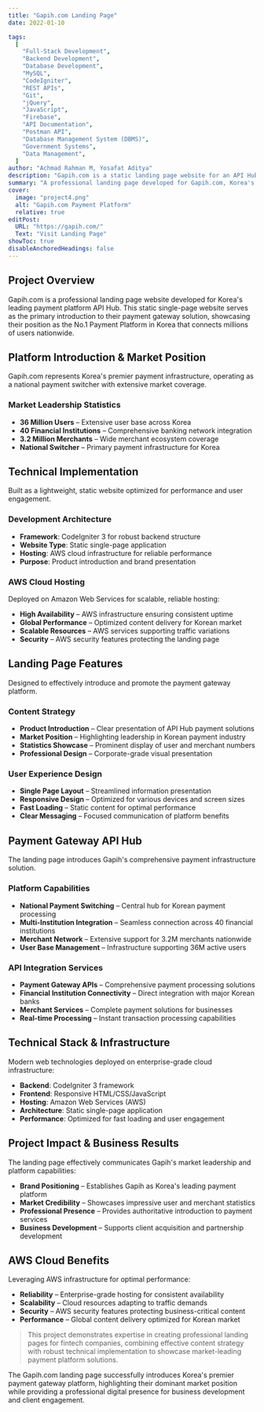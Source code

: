 ```yaml
---
title: "Gapih.com Landing Page"
date: 2022-01-10

tags:
  [
    "Full-Stack Development",
    "Backend Development",
    "Database Development",
    "MySQL",
    "CodeIgniter",
    "REST APIs",
    "Git",
    "jQuery",
    "JavaScript",
    "Firebase",
    "API Documentation",
    "Postman API",
    "Database Management System (DBMS)",
    "Government Systems",
    "Data Management",
  ]
author: "Achmad Rahman M, Yosafat Aditya"
description: "Gapih.com is a static landing page website for an API Hub payment gateway platform, serving as the primary introduction to Korea's leading payment solution connecting millions of users, financial institutions, and merchants."
summary: "A professional landing page developed for Gapih.com, Korea's No.1 Payment Platform. Built using CodeIgniter 3 as a static single-page website and hosted on AWS. The landing page introduces their payment gateway API Hub product that connects 36M users, 40 financial institutions, and 3.2M merchants across Korea as a national payment switcher."
cover:
  image: "project4.png"
  alt: "Gapih.com Payment Platform"
  relative: true
editPost:
  URL: "https://gapih.com/"
  Text: "Visit Landing Page"
showToc: true
disableAnchoredHeadings: false
---
```


## Project Overview

Gapih.com is a professional landing page website developed for Korea's leading payment platform API Hub. This static single-page website serves as the primary introduction to their payment gateway solution, showcasing their position as the No.1 Payment Platform in Korea that connects millions of users nationwide.

## Platform Introduction & Market Position

Gapih.com represents Korea's premier payment infrastructure, operating as a national payment switcher with extensive market coverage.

### Market Leadership Statistics

- **36 Million Users** – Extensive user base across Korea
- **40 Financial Institutions** – Comprehensive banking network integration
- **3.2 Million Merchants** – Wide merchant ecosystem coverage
- **National Switcher** – Primary payment infrastructure for Korea

## Technical Implementation

Built as a lightweight, static website optimized for performance and user engagement.

### Development Architecture

- **Framework**: CodeIgniter 3 for robust backend structure
- **Website Type**: Static single-page application
- **Hosting**: AWS cloud infrastructure for reliable performance
- **Purpose**: Product introduction and brand presentation

### AWS Cloud Hosting

Deployed on Amazon Web Services for scalable, reliable hosting:

- **High Availability** – AWS infrastructure ensuring consistent uptime
- **Global Performance** – Optimized content delivery for Korean market
- **Scalable Resources** – AWS services supporting traffic variations
- **Security** – AWS security features protecting the landing page

## Landing Page Features

Designed to effectively introduce and promote the payment gateway platform.

### Content Strategy

- **Product Introduction** – Clear presentation of API Hub payment solutions
- **Market Position** – Highlighting leadership in Korean payment industry
- **Statistics Showcase** – Prominent display of user and merchant numbers
- **Professional Design** – Corporate-grade visual presentation

### User Experience Design

- **Single Page Layout** – Streamlined information presentation
- **Responsive Design** – Optimized for various devices and screen sizes
- **Fast Loading** – Static content for optimal performance
- **Clear Messaging** – Focused communication of platform benefits

## Payment Gateway API Hub

The landing page introduces Gapih's comprehensive payment infrastructure solution.

### Platform Capabilities

- **National Payment Switching** – Central hub for Korean payment processing
- **Multi-Institution Integration** – Seamless connection across 40 financial institutions
- **Merchant Network** – Extensive support for 3.2M merchants nationwide
- **User Base Management** – Infrastructure supporting 36M active users

### API Integration Services

- **Payment Gateway APIs** – Comprehensive payment processing solutions
- **Financial Institution Connectivity** – Direct integration with major Korean banks
- **Merchant Services** – Complete payment solutions for businesses
- **Real-time Processing** – Instant transaction processing capabilities

## Technical Stack & Infrastructure

Modern web technologies deployed on enterprise-grade cloud infrastructure:

- **Backend**: CodeIgniter 3 framework
- **Frontend**: Responsive HTML/CSS/JavaScript
- **Hosting**: Amazon Web Services (AWS)
- **Architecture**: Static single-page application
- **Performance**: Optimized for fast loading and user engagement

## Project Impact & Business Results

The landing page effectively communicates Gapih's market leadership and platform capabilities:

- **Brand Positioning** – Establishes Gapih as Korea's leading payment platform
- **Market Credibility** – Showcases impressive user and merchant statistics
- **Professional Presence** – Provides authoritative introduction to payment services
- **Business Development** – Supports client acquisition and partnership development

## AWS Cloud Benefits

Leveraging AWS infrastructure for optimal performance:

- **Reliability** – Enterprise-grade hosting for consistent availability
- **Scalability** – Cloud resources adapting to traffic demands
- **Security** – AWS security features protecting business-critical content
- **Performance** – Global content delivery optimized for Korean market

> This project demonstrates expertise in creating professional landing pages for fintech companies, combining effective content strategy with robust technical implementation to showcase market-leading payment platform solutions.

The Gapih.com landing page successfully introduces Korea's premier payment gateway platform, highlighting their dominant market position while providing a professional digital presence for business development and client engagement.
